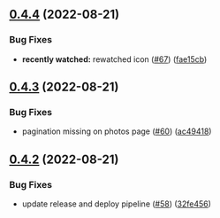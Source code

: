 ## [0.4.4](https://github.com/smithtimmytim/project-stardust/compare/v0.4.3...v0.4.4) (2022-08-21)


### Bug Fixes

* **recently watched:** rewatched icon ([#67](https://github.com/smithtimmytim/project-stardust/issues/67)) ([fae15cb](https://github.com/smithtimmytim/project-stardust/commit/fae15cb1c865cc90ba3e515fc198810a464d0b1d))

## [0.4.3](https://github.com/smithtimmytim/project-stardust/compare/v0.4.2...v0.4.3) (2022-08-21)


### Bug Fixes

* pagination missing on photos page ([#60](https://github.com/smithtimmytim/project-stardust/issues/60)) ([ac49418](https://github.com/smithtimmytim/project-stardust/commit/ac4941858240e917ece5ff525828922fe86d13a2))

## [0.4.2](https://github.com/smithtimmytim/project-stardust/compare/v0.4.1...v0.4.2) (2022-08-21)


### Bug Fixes

* update release and deploy pipeline ([#58](https://github.com/smithtimmytim/project-stardust/issues/58)) ([32fe456](https://github.com/smithtimmytim/project-stardust/commit/32fe456f4aff7a3fc47617888d4cad4d3cbca227))
